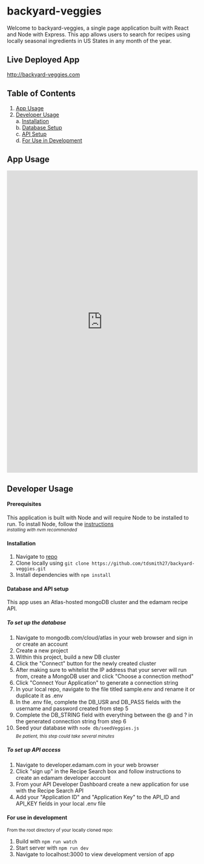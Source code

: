 # backyard-veggies

Welcome to backyard-veggies, a single page application built with React and Node with Express. This app allows users to search for recipes using locally seasonal ingredients in US States in any month of the year.

## Live Deployed App

http://backyard-veggies.com

## Table of Contents

1. [App Usage](#app-usage)
2. [Developer Usage](#developer-usage)
   <br>a. [Installation](#installation)
   <br>b. [Database Setup](#database-setup)
   <br>c. [API Setup](#to-set-up-api-access)
   <br>d. [For Use in Development](#for-use-in-development)

## App Usage

<iframe class="imgur-embed" width="100%" height="798" frameborder="0" src="https://i.imgur.com/mycVTxz.gifv#embed"></iframe>

## Developer Usage

#### Prerequisites

This application is built with Node and will require Node to be installed to run. To install Node, follow the [instructions](https://docs.npmjs.com/downloading-and-installing-node-js-and-npm) <br>
<sub>_installing with nvm recommended_</sub>

#### Installation

1. Navigate to [repo](https://github.com/tdsmith27/backyard-veggies)
2. Clone locally using `git clone https://github.com/tdsmith27/backyard-veggies.git`
3. Install dependencies with `npm install`

#### Database and API setup

This app uses an Atlas-hosted mongoDB cluster and the edamam recipe API.

##### To set up the database

1. Navigate to mongodb.com/cloud/atlas in your web browser and sign in or create an account
2. Create a new project
3. Within this project, build a new DB cluster
4. Click the "Connect" button for the newly created cluster
5. After making sure to whitelist the IP address that your server will run from, create a MongoDB user and click "Choose a connection method"
6. Click "Connect Your Application" to generate a connection string
7. In your local repo, navigate to the file titled sample.env and rename it or duplicate it as .env
8. In the .env file, complete the DB_USR and DB_PASS fields with the username and password created from step 5
9. Complete the DB_STRING field with everything between the @ and ? in the generated connection string from step 6
10. Seed your database with `node db/seedVeggies.js`<br>
    <sub>_Be patient, this step could take several minutes_</sub>

##### To set up API access

1. Navigate to developer.edamam.com in your web browser
2. Click "sign up" in the Recipe Search box and follow instructions to create an edamam developer account
3. From your API Developer Dashboard create a new application for use with the Recipe Search API
4. Add your "Application ID" and "Application Key" to the API_ID and API_KEY fields in your local .env file

#### For use in development

<sub>From the root directory of your locally cloned repo:</sub>

1. Build with `npm run watch`
2. Start server with `npm run dev`
3. Navigate to localhost:3000 to view development version of app
